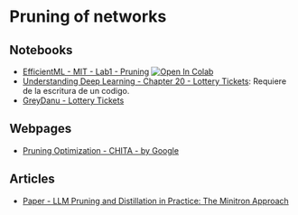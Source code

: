 # Pruning of networks

## Notebooks
* [EfficientML - MIT - Lab1 - Pruning](https://colab.research.google.com/github/yifanlu0227/MIT-6.5940/blob/main/Lab1.ipynb) <a target="_blank" href="https://colab.research.google.com/github/yifanlu0227/MIT-6.5940/blob/main/Lab1.ipynb"> <img src="https://colab.research.google.com/assets/colab-badge.svg" alt="Open In Colab"/>
* [Understanding Deep Learning - Chapter 20 - Lottery Tickets](https://colab.research.google.com/github/udlbook/udlbook/blob/main/Notebooks/Chap20/20_3_Lottery_Tickets.ipynb): Requiere de la escritura de un codigo.
* [GreyDanu - Lottery Tickets](https://colab.research.google.com/github/greydanus/mnist1d/blob/master/notebooks/lottery-tickets.ipynb)
  
## Webpages
* [Pruning Optimization - CHITA - by Google](https://ai.googleblog.com/2023/08/neural-network-pruning-with.html)

## Articles
* [Paper - LLM Pruning and Distillation in Practice: The Minitron Approach](https://arxiv.org/pdf/2408.11796)
